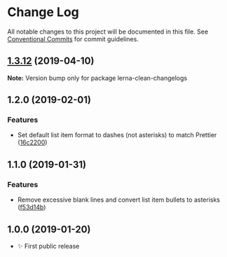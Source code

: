 # Change Log

All notable changes to this project will be documented in this file.
See [Conventional Commits](https://conventionalcommits.org) for commit guidelines.

## [1.3.12](https://gitlab.com/codsen/codsen/compare/lerna-clean-changelogs@1.3.11...lerna-clean-changelogs@1.3.12) (2019-04-10)

**Note:** Version bump only for package lerna-clean-changelogs





## 1.2.0 (2019-02-01)

### Features

- Set default list item format to dashes (not asterisks) to match Prettier ([16c2200](https://gitlab.com/codsen/codsen/commit/16c2200))

## 1.1.0 (2019-01-31)

### Features

- Remove excessive blank lines and convert list item bullets to asterisks ([f53d14b](https://gitlab.com/codsen/codsen/commit/f53d14b))

## 1.0.0 (2019-01-20)

- ✨ First public release
